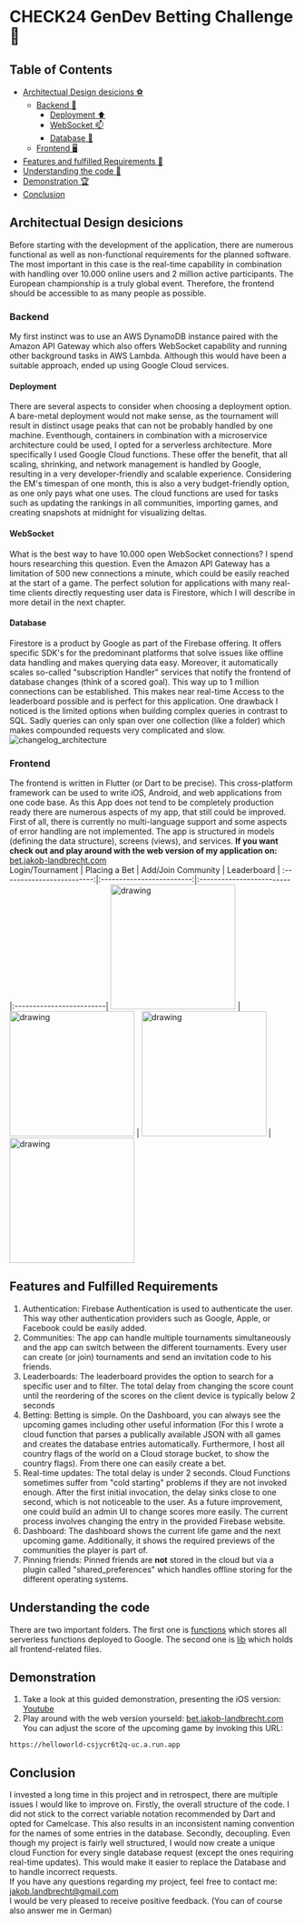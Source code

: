 # CHECK24 GenDev Betting Challenge 🚀

## Table of Contents
- [Architectual Design desicions ⚽️](#architectual-design-desicions)
     - [Backend 🧮](#backend)
          - [Deployment :arrow_up:](#deployment)
          - [WebSocket :mailbox:](#websocket)
          - [Database 💽](#database)
     - [Frontend 🖥️](#frontend)
- [Features and fulfilled Requirements 💅](#features-and-fulfilled-requirements)
- [Understanding the code :test_tube:](#understanding-the-code)
- [Demonstration 🏆](#demonstration)
- [Conclusion](#conclusion)

## Architectual Design desicions
Before starting with the development of the application, there are numerous functional as well as non-functional requirements for the planned software. The most important in this case is the real-time capability in combination with handling over 10.000 online users and 2 million active participants. The European championship is a truly global event. Therefore, the frontend should be accessible to as many people as possible.  
### Backend
My first instinct was to use an AWS DynamoDB instance paired with the Amazon API Gateway which also offers WebSocket capability and running other background tasks in AWS Lambda. Although this would have been a suitable approach, ended up using Google Cloud services.
#### Deployment 
There are several aspects to consider when choosing a deployment option. A bare-metal deployment would not make sense, as the tournament will result in distinct usage peaks that can not be probably handled by one machine. Eventhough, containers in combination with a microservice architecture could be used, I opted for a serverless architecture. More specifically I used Google Cloud functions. These offer the benefit, that all scaling, shrinking, and network management is handled by Google, resulting in a very developer-friendly and scalable experience. Considering the EM's timespan of one month, this is also a very budget-friendly option, as one only pays what one uses. The cloud functions are used for tasks such as updating the rankings in all communities, importing games, and creating snapshots at midnight for visualizing deltas.
#### WebSocket
What is the best way to have 10.000 open WebSocket connections? I spend hours researching this question. Even the Amazon API Gateway has a limitation of 500 new connections a minute, which could be easily reached at the start of a game. The perfect solution for applications with many real-time clients directly requesting user data is Firestore, which I will describe in more detail in the next chapter.
#### Database
Firestore is a product by Google as part of the Firebase offering. It offers specific SDK's for the predominant platforms that solve issues like offline data handling and makes querying data easy. Moreover, it automatically scales so-called "subscription Handler" services that notify the frontend of database changes (think of a scored goal). This way up to 1 million connections can be established. This makes near real-time Access to the leaderboard possible and is perfect for this application. One drawback I noticed is the limited options when building complex queries in contrast to SQL. Sadly queries can only span over one collection (like a folder) which makes compounded requests very complicated and slow.
![changelog_architecture](https://github.com/Jakob-Landbrecht/check24-BetApp/assets/44413507/bd116719-d5b1-4310-83ab-489f64706b82)
### Frontend
The frontend is written in Flutter (or Dart to be precise). This cross-platform framework can be used to write iOS, Android, and web applications from one code base. As this App does not tend to be completely production ready there are numerous aspects of my app, that still could be improved. First of all, there is currently no multi-language support and some aspects of error handling are not implemented. The app is structured in models (defining the data structure), screens (views), and services. **If you want check out and play around with the web version of my application on:** [bet.jakob-landbrecht.com](https://bet.jakob-landbrecht.com)  
Login/Tournament           |  Placing a Bet            |  Add/Join Community      |  Leaderboard             |
:-------------------------:|:-------------------------:|:-------------------------|:-------------------------|
<img src="https://github.com/Jakob-Landbrecht/check24-BetApp/assets/44413507/4f7353e5-bcd0-42e3-9a04-a7d8f1cc69b0" alt="drawing" width="220"/> | <img src="https://github.com/Jakob-Landbrecht/check24-BetApp/assets/44413507/08f78751-94f5-4c2a-b540-bff4cb9a3aab" alt="drawing" width="220"/> | <img src="https://github.com/Jakob-Landbrecht/check24-BetApp/assets/44413507/bf81f015-e898-4ec1-b030-892ed130241e" alt="drawing" width="220"/> | <img src="https://github.com/Jakob-Landbrecht/check24-BetApp/assets/44413507/b896ddd8-dbac-4d20-9690-b610dd312a08" alt="drawing" width="220"/>


## Features and Fulfilled Requirements
1. Authentication: Firebase Authentication is used to authenticate the user. This way other authentication providers such as Google, Apple, or Facebook could be easily added.
2. Communities: The app can handle multiple tournaments simultaneously and the app can switch between the different tournaments. Every user can create (or join) tournaments and send an invitation code to his friends.
3. Leaderboards: The leaderboard provides the option to search for a specific user and to filter. The total delay from changing the score count until the reordering of the scores on the client device is typically below 2 seconds
4. Betting: Betting is simple. On the Dashboard, you can always see the upcoming games including other useful information (For this I wrote a cloud function that parses a publically available JSON with all games and creates the database entries automatically. Furthermore, I host all country flags of the world on a Cloud storage bucket, to show the country flags). From there one can easily create a bet.
5. Real-time updates: The total delay is under 2 seconds. Cloud Functions sometimes suffer from "cold starting" problems if they are not invoked enough. After the first initial invocation, the delay sinks close to one second, which is not noticeable to the user. As a future improvement, one could build an admin UI to change scores more easily. The current process involves changing the entry in the provided Firebase website.
6. Dashboard: The dashboard shows the current life game and the next upcoming game. Additionally, it shows the required previews of the communities the player is part of.
7. Pinning friends: Pinned friends are **not** stored in the cloud but via a plugin called "shared_preferences" which handles offline storing for the different operating systems.
## Understanding the code
There are two important folders. The first one is [functions](https://github.com/Jakob-Landbrecht/check24-BetApp/tree/main/functions) which stores all serverless functions deployed to Google. The second one is [lib](https://github.com/Jakob-Landbrecht/check24-BetApp/tree/main/betapp/lib) which holds all frontend-related files.
## Demonstration
1. Take a look at this guided demonstration, presenting the iOS version: [Youtube](amazon.de)  
2. Play around with the web version yourseld: [bet.jakob-landbrecht.com](https://bet.jakob-landbrecht.com)
You can adjust the score of the upcoming game by invoking this URL:
```
https://helloworld-csjycr6t2q-uc.a.run.app
```
## Conclusion
I invested a long time in this project and in retrospect, there are multiple issues I would like to improve on. Firstly, the overall structure of the code. I did not stick to the correct variable notation recommended by Dart and opted for Camelcase. This also results in an inconsistent naming convention for the names of some entries in the database. Secondly, decoupling. Even though my project is fairly well structured, I would now create a unique cloud Function for every single database request (except the ones requiring real-time updates). This would make it easier to replace the Database and to handle incorrect requests.  
If you have any questions regarding my project, feel free to contact me: [jakob.landbrecht@gmail.com](jakob.landbrecht@gmail.com)  
I would be very pleased to receive positive feedback. (You can of course also answer me in German)
  
